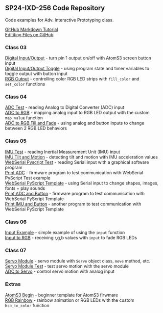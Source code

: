 ## SP24-IXD-256 Code Repository

Code examples for Adv. Interactive Prototyping class.  

[GitHub Markdown Tutorial](https://docs.github.com/en/get-started/writing-on-github/getting-started-with-writing-and-formatting-on-github/basic-writing-and-formatting-syntax)  
[Edititing Files on GitHub](https://docs.github.com/en/repositories/working-with-files/managing-files/editing-files)  

### Class 03  

[Digital Input/Output](class03/digital_input_output.py) - turn pin 1 output on/off with AtomS3 screen button input  
[Digital Input/Output Toggle](class03/digital_input_output_toggle.py) - using program state and timer variables to toggle output with button input  
[RGB Output](class03/rgb_output.py) - controlling color RGB LED strips with `fill_color` and `set_color` functions  

### Class 04  

[ADC Test](class04/adc_test.py) - reading Analog to Digital Converter (ADC) input  
[ADC to RGB](class04/adc_to_rgb.py) - mapping analog input to RGB LED output with the custom `map_value` function  
[ADC to RGB Fill and Fade](class04/adc_to_rgb_2states.py) - using analog and button inputs to change between 2 RGB LED behaviors  

### Class 05  

[IMU Test](class05/imu_test.py) - reading Inertial Measurement Unit (IMU) input  
[IMU Tilt and Motion](class05/imu_tilt_and_motion.py) - detecting tilt and motion with IMU acceleration values   
[WebSerial Pyscript Test](class05/webserial_pyscript_test/) - reading Serial input with a graphical software program  
[Print ADC](class05/print_adc.py) - firmware program to test communication with WebSerial PyScript Test example  
[WebSerial PyScript Template](class05/webserial_pyscript_template/) - using Serial input to change  shapes, images, fonts + play sounds  
[Print ADC and Button](class05/print_adc_and_button.py) - firmware program to test communication with WebSerial PyScript Template  
[Print IMU and Button](class05/print_imu_and_button.py) - another program to test communication with WebSerial PyScript Template  

### Class 06  

[Input Example](class06/input_example.py) - simple example of using the `input` function  
[Input to RGB](class06/input_rgb.py) - receiving r,g,b values with `input` to fade RGB LEDs  

### Class 07  

[Servo Module](class07/servo.py) - servo module with `Servo` object class, `move` method, etc.  
[Servo Module Test](class07/servo_module_test.py) - test servo motion with the servo module  
[ADC to Servo](class07/adc_to_servo.py) - control servo motion with analog input  

### Extras  

[AtomS3 Begin](extras/atomS3_begin.py) - beginner template for AtomS3 firwmare  
[RGB Rainbow](extras/rgb_rainbow.py) - rainbow animation or RGB LEDs with the custom `hsb_to_color` function  
